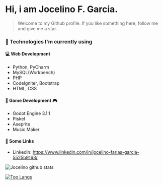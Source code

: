 <h1>Hi, i am Jocelino F. Garcia.</h1>

> Welcome to my Github profile. If you like something here, follow me and give me a star.

### :scroll: Technologies I'm currently using

#### :computer: Web Development

 - Python, PyCharm
 - MySQL(Workbench)
 - PHP
 - CodeIgniter, Bootstrap
 - HTML, CSS
 
#### :space_invader: Game Development :video_game:
 - Godot Engine 3.1.1
 - Piskel
 - Aseprite
 - Music Maker
 
#### :busts_in_silhouette: Some Links
 - Linkedin: https://www.linkedin.com/in/jocelino-farias-garcia-5525b9163/
 
 
 ![Jocelino github stats](https://github-readme-stats.vercel.app/api?username=jocelinoFG017&show_icons=true&theme=merko)
 
[![Top Langs](https://github-readme-stats.vercel.app/api/top-langs/?username=jocelinoFG017&langs_count=6&layout=compact)](https://github.com/jocelinoFG017/github-readme-stats)
